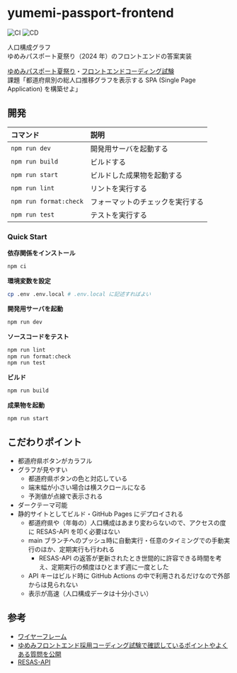 # yumemi-passport-frontend

![CI](https://github.com/yawarakacream/yumemi-passport-frontend/actions/workflows/ci.yml/badge.svg)
![CD](https://github.com/yawarakacream/yumemi-passport-frontend/actions/workflows/cd.yml/badge.svg)

人口構成グラフ  
ゆめみパスポート夏祭り（2024 年）のフロントエンドの答案実装

[ゆめみパスポート夏祭り](https://hrmos.co/pages/yumemi/jobs/101000000010)・[フロントエンドコーディング試験](https://yumemi.notion.site/0e9ef27b55704d7882aab55cc86c999d)  
課題「都道府県別の総人口推移グラフを表示する SPA (Single Page Application) を構築せよ」

## 開発

| コマンド               | 説明                             |
| :--------------------- | :------------------------------- |
| `npm run dev`          | 開発用サーバを起動する           |
| `npm run build`        | ビルドする                       |
| `npm run start`        | ビルドした成果物を起動する       |
| `npm run lint`         | リントを実行する                 |
| `npm run format:check` | フォーマットのチェックを実行する |
| `npm run test`         | テストを実行する                 |

### Quick Start

**依存関係をインストール**

```bash
npm ci
```

**環境変数を設定**

```bash
cp .env .env.local # .env.local に記述すればよい
```

**開発用サーバを起動**

```bash
npm run dev
```

**ソースコードをテスト**

```bash
npm run lint
npm run format:check
npm run test
```

**ビルド**

```bash
npm run build
```

**成果物を起動**

```bash
npm run start
```

## こだわりポイント

- 都道府県ボタンがカラフル
- グラフが見やすい
  - 都道府県ボタンの色と対応している
  - 端末幅が小さい場合は横スクロールになる
  - 予測値が点線で表示される
- ダークテーマ可能
- 静的サイトとしてビルド・GitHub Pages にデプロイされる
  - 都道府県や（年毎の）人口構成はあまり変わらないので、アクセスの度に RESAS-API を叩く必要はない
  - main ブランチへのプッシュ時に自動実行・任意のタイミングでの手動実行のほか、定期実行も行われる
    - RESAS-API の返答が更新されたとき世間的に許容できる時間を考え、定期実行の頻度はひとまず週に一度とした
  - API キーはビルド時に GitHub Actions の中で利用されるだけなので外部からは見られない
  - 表示が高速（人口構成データは十分小さい）

## 参考

- [ワイヤーフレーム](https://yumemi.notion.site/ab4a837f8e764dffb0fc93c7b1387af7)
- [ゆめみフロントエンド採用コーディング試験で確認しているポイントやよくある質問を公開](https://note.yumemi.co.jp/n/ned7429b59556)
- [RESAS-API](https://opendata.resas-portal.go.jp/)
